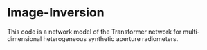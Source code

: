 # Image-Inversion
This code is a network model of the Transformer network for multi-dimensional heterogeneous synthetic aperture radiometers.
